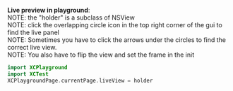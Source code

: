 **Live preview in playground**:  
NOTE: the "holder" is a subclass of NSView   
NOTE: click the overlapping circle icon in the top right corner of the gui to find the live panel  
NOTE: Sometimes you have to click the arrows under the circles to find the correct live view.  
NOTE: You also have to flip the view and set the frame in the init  
```swift
import XCPlayground
import XCTest
XCPlaygroundPage.currentPage.liveView = holder
```
